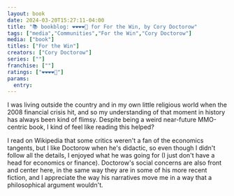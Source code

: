 ```yaml
---
layout: book
date: 2024-03-20T15:27:11-04:00
title: "📚 bookblog: ❤️❤️❤️❤️🖤 for For the Win, by Cory Doctorow"
tags: ["media","Communities","For the Win","Cory Doctorow"]
media: ["book"]
titles: ["For the Win"]
creators: ["Cory Doctorow"]
series: [""]
franchise: [""]
ratings: ["❤️❤️❤️❤️🖤"]
params:
  entry:
---
```


I was living outside the country and in my own little religious world when the 2008 financial crisis hit, and so my understanding of that moment in history has always been kind of flimsy. Despite being a weird near-future MMO-centric book, I kind of feel like reading this helped? 

I read on Wikipedia that some critics weren't a fan of the economics tangents, but I like Doctorow when he's didactic, so even though I didn't follow all the details, I enjoyed what he was going for (I just don't have a head for economics or finance). Doctorow's social concerns are also front and center here, in the same way they are in some of his more recent fiction, and I appreciate the way his narratives move me in a way that a philosophical argument wouldn't.
